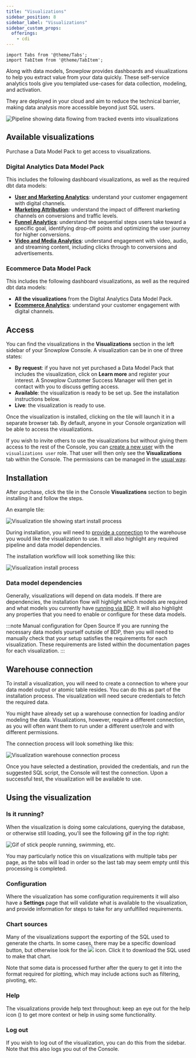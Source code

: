 ```yaml
---
title: "Visualizations"
sidebar_position: 8
sidebar_label: "Visualizations"
sidebar_custom_props:
  offerings:
    - cdi
---
```


```mdx-code-block
import Tabs from '@theme/Tabs';
import TabItem from '@theme/TabItem';
```

Along with data models, Snowplow provides dashboards and visualizations to help you extract value from your data quickly. These self-service analytics tools give you templated use-cases for data collection, modeling, and activation.

They are deployed in your cloud and aim to reduce the technical barrier, making data analysis more accessible beyond just SQL users.

![Pipeline showing data flowing from tracked events into visualizations](./images/data-apps-pipeline.png)

## Available visualizations

Purchase a Data Model Pack to get access to visualizations.

### Digital Analytics Data Model Pack

This includes the following dashboard visualizations, as well as the required dbt data models:

* **[User and Marketing Analytics](/docs/modeling-your-data/visualization/marketing-dashboards/index.md)**: understand your customer engagement with digital channels.
* **[Marketing Attribution](/docs/modeling-your-data/visualization/attribution-modeling/index.md)**: understand the impact of different marketing channels on conversions and traffic levels.
* **[Funnel Analytics](/docs/modeling-your-data/visualization/funnel-builder/index.md)**: understand the sequential steps users take toward a specific goal, identifying drop-off points and optimizing the user journey for higher conversions.
* **[Video and Media Analytics](/docs/modeling-your-data/visualization/video-media/index.md)**: understand engagement with video, audio, and streaming content, including clicks through to conversions and advertisements.

### Ecommerce Data Model Pack

This includes the following dashboard visualizations, as well as the required dbt data models:

* **All the visualizations** from the Digital Analytics Data Model Pack.
* **[Ecommerce Analytics](/docs/modeling-your-data/visualization/ecommerce-analytics/index.md)**: understand your customer engagement with digital channels.

## Access

You can find the visualizations in the **Visualizations** section in the left sidebar of your Snowplow Console. A visualization can be in one of three states:
* **By request**: if you have not yet purchased a Data Model Pack that includes the visualization, click on **Learn more** and register your interest. A Snowplow Customer Success Manager will then get in contact with you to discuss getting access.
* **Available**: the visualization is ready to be set up. See the installation instructions below.
* **Live**: the visualization is ready to use.

Once the visualization is installed, clicking on the tile will launch it in a separate browser tab. By default, anyone in your Console organization will be able to access the visualizations.

If you wish to invite others to use the visualizations but without giving them access to the rest of the Console, you can [create a new user](/docs/account-management/managing-users/index.md) with the `visualizations user` role. That user will then only see the **Visualizations** tab within the Console. The permissions can be managed in the [usual way](/docs/account-management/managing-permissions/index.md).

## Installation

After purchase, click the tile in the Console **Visualizations** section to begin installing it and follow the steps.

An example tile:

![Visualization tile showing start install process](images/install-app-tile.png)

During installation, you will need to [provide a connection](#warehouse-connections) to the warehouse you would like the visualization to use. It will also highlight any required pipeline and data model dependencies.

The installation workflow will look something like this:

![Visualization install process](images/sample-app-install.png)

### Data model dependencies

Generally, visualizations will depend on data models. If there are dependencies, the installation flow will highlight which models are required and what models you currently have [running via BDP](/docs/modeling-your-data/running-data-models-via-console/index.md). It will also highlight any properties that you need to enable or configure for these data models.

:::note Manual configuration for Open Source
If you are running the necessary data models yourself outside of BDP, then you will need to manually check that your setup satisfies the requirements for each visualization. These requirements are listed within the documentation pages for each visualization.
:::

## Warehouse connection

To install a visualization, you will need to create a connection to where your data model output or atomic table resides. You can do this as part of the installation process. The visualization will need secure credentials to fetch the required data.

You might have already set up a warehouse connection for loading and/or modeling the data. Visualizations, however, require a different connection, as you will often want them to run under a different user/role and with different permissions.

The connection process will look something like this:

![Visualization warehouse connection process](images/add-connection.png)

Once you have selected a destination, provided the credentials, and run the suggested SQL script, the Console will test the connection. Upon a successful test, the visualization will be available to use.

## Using the visualization
### Is it running?
When the visualization is doing some calculations, querying the database, or otherwise still loading, you'll see the following gif in the top right:

<div style={{"background-color": '#F2F4F7'}}>
<img src={require("./images/icon_running.gif").default} alt="Gif of stick people running, swimming, etc." style={{"width":"50px"}}/>
</div>

You may particularly notice this on visualizations with multiple tabs per page, as the tabs will load in order so the last tab may seem empty until this processing is completed.

### Configuration
Where the visualization has some configuration requirements it will also have a **Settings** page that will validate what is available to the visualization, and provide information for steps to take for any unfulfilled requirements.

### Chart sources
Many of the visualizations support the exporting of the SQL used to generate the charts. In some cases, there may be a specific download button, but otherwise look for the ![](./images/download_sql.svg) icon. Click it to download the SQL used to make that chart.

Note that some data is processed further after the query to get it into the format required for plotting, which may include actions such as filtering, pivoting, etc.

### Help
The visualizations provide help text throughout: keep an eye out for the help icon (<Icon icon="fa-regular fa-circle-question"/>) to get more context or help in using some functionality.

### Log out
If you wish to log out of the visualization, you can do this from the sidebar. Note that this also logs you out of the Console.
